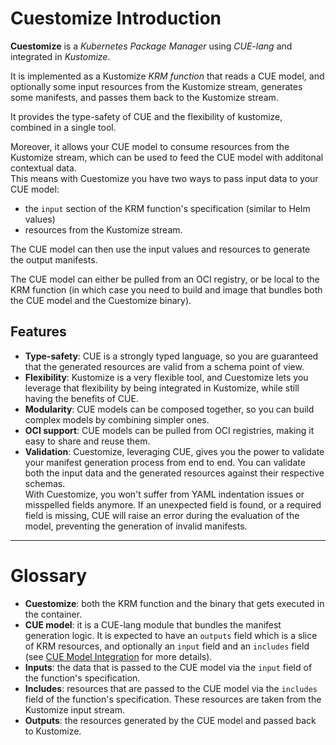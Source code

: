 # Cuestomize Introduction
**Cuestomize** is a *Kubernetes Package Manager* using *CUE-lang* and integrated in *Kustomize*.

It is implemented as a Kustomize *KRM function* that reads a CUE model, and optionally some input resources from the Kustomize stream, generates some manifests, and passes them back to the Kustomize stream.

It provides the type-safety of CUE and the flexibility of kustomize, combined in a single tool.

Moreover, it allows your CUE model to consume resources from the Kustomize stream, which can be used to feed the CUE model with additonal contextual data.<br/>
This means with Cuestomize you have two ways to pass input data to your CUE model:
- the `input` section of the KRM function's specification (similar to Helm values)
- resources from the Kustomize stream.

The CUE model can then use the input values and resources to generate the output manifests.

The CUE model can either be pulled from an OCI registry, or be local to the KRM function (in which case you need to build and image that bundles both the CUE model and the Cuestomize binary).

## Features
- **Type-safety**: CUE is a strongly typed language, so you are guaranteed that the generated resources are valid from a schema point of view.
- **Flexibility**: Kustomize is a very flexible tool, and Cuestomize lets you leverage that flexibility by being integrated in Kustomize, while still having the benefits of CUE.
- **Modularity**: CUE models can be composed together, so you can build complex models by combining simpler ones.
- **OCI support**: CUE models can be pulled from OCI registries, making it easy to share and reuse them.
- **Validation**: Cuestomize, leveraging CUE, gives you the power to validate your manifest generation process from end to end. You can validate both the input data and the generated resources against their respective schemas.<br/>With Cuestomize, you won't suffer from YAML indentation issues or misspelled fields anymore. If an unexpected field is found, or a required field is missing, CUE will raise an error during the evaluation of the model, preventing the generation of invalid manifests.

---
# Glossary
- **Cuestomize**: both the KRM function and the binary that gets executed in the container.
- **CUE model**: it is a CUE-lang module that bundles the manifest generation logic. It is expected to have an `outputs` field which is a slice of KRM resources, and optionally an `input` field and an `includes` field (see [CUE Model Integration](./02_cue_model_integration.md) for more details).
- **Inputs**: the data that is passed to the CUE model via the `input` field of the function's specification.
- **Includes**: resources that are passed to the CUE model via the `includes` field of the function's specification. These resources are taken from the Kustomize input stream.
- **Outputs**: the resources generated by the CUE model and passed back to Kustomize.

